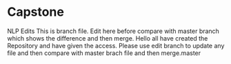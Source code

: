 # Capstone
NLP
Edits
This is branch file. Edit here before compare with master branch which shows the difference and then merge.
Hello all have created the Repository and have given the access. Please use edit branch to update any file and then compare with master brach file and then merge.master
